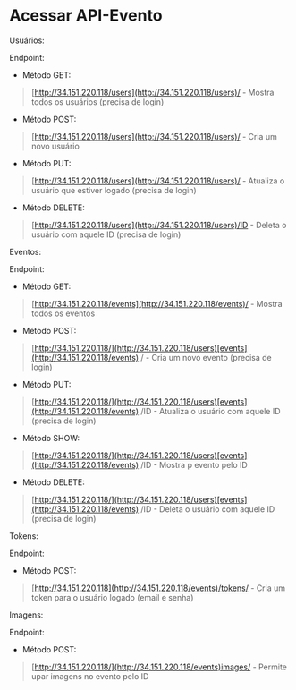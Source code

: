 # Acessar API-Evento

Usuários:

Endpoint:

- Método GET:

> [http://34.151.220.118/users](http://34.151.220.118/users)/ - Mostra todos os usuários (precisa de login)
> 
- Método POST:

> [http://34.151.220.118/users](http://34.151.220.118/users)/ - Cria um novo usuário
> 
- Método PUT:

> [http://34.151.220.118/users](http://34.151.220.118/users)/ - Atualiza o usuário que estiver logado (precisa de login)
> 
- Método DELETE:

> [http://34.151.220.118/users](http://34.151.220.118/users)/ID - Deleta o usuário com aquele ID (precisa de login)
> 

Eventos:

Endpoint:

- Método GET:

> [http://34.151.220.118/events](http://34.151.220.118/events)/ - Mostra todos os eventos
> 
- Método POST:

> [http://34.151.220.118/](http://34.151.220.118/users)[events](http://34.151.220.118/events) / - Cria um novo evento (precisa de login)
> 
- Método PUT:

> [http://34.151.220.118/](http://34.151.220.118/users)[events](http://34.151.220.118/events) /ID - Atualiza o usuário com aquele ID (precisa de login)
> 
- Método SHOW:

> [http://34.151.220.118/](http://34.151.220.118/users)[events](http://34.151.220.118/events) /ID - Mostra p evento pelo ID
> 
- Método DELETE:

> [http://34.151.220.118/](http://34.151.220.118/users)[events](http://34.151.220.118/events) /ID - Deleta o usuário com aquele ID (precisa de login)
> 

Tokens:

Endpoint:

- Método POST:

> [http://34.151.220.118](http://34.151.220.118/events)/tokens/ - Cria um token para o usuário logado (email e senha)
> 

Imagens:

Endpoint:

- Método POST:

> [http://34.151.220.118/](http://34.151.220.118/events)images/ - Permite upar imagens no evento pelo ID
>
